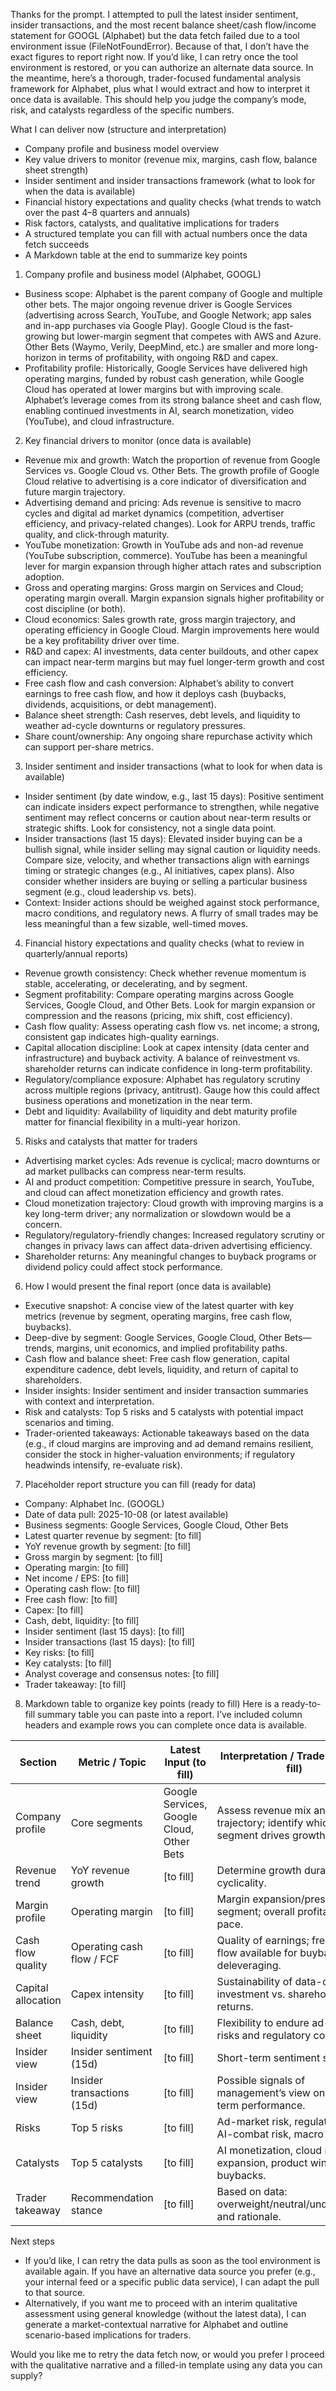 Thanks for the prompt. I attempted to pull the latest insider sentiment, insider transactions, and the most recent balance sheet/cash flow/income statement for GOOGL (Alphabet) but the data fetch failed due to a tool environment issue (FileNotFoundError). Because of that, I don’t have the exact figures to report right now. If you’d like, I can retry once the tool environment is restored, or you can authorize an alternate data source. In the meantime, here’s a thorough, trader-focused fundamental analysis framework for Alphabet, plus what I would extract and how to interpret it once data is available. This should help you judge the company’s mode, risk, and catalysts regardless of the specific numbers.

What I can deliver now (structure and interpretation)  
- Company profile and business model overview
- Key value drivers to monitor (revenue mix, margins, cash flow, balance sheet strength)
- Insider sentiment and insider transactions framework (what to look for when the data is available)
- Financial history expectations and quality checks (what trends to watch over the past 4–8 quarters and annuals)
- Risk factors, catalysts, and qualitative implications for traders
- A structured template you can fill with actual numbers once the data fetch succeeds
- A Markdown table at the end to summarize key points

1) Company profile and business model (Alphabet, GOOGL)  
- Business scope: Alphabet is the parent company of Google and multiple other bets. The major ongoing revenue driver is Google Services (advertising across Search, YouTube, and Google Network; app sales and in-app purchases via Google Play). Google Cloud is the fast-growing but lower-margin segment that competes with AWS and Azure. Other Bets (Waymo, Verily, DeepMind, etc.) are smaller and more long-horizon in terms of profitability, with ongoing R&D and capex.  
- Profitability profile: Historically, Google Services have delivered high operating margins, funded by robust cash generation, while Google Cloud has operated at lower margins but with improving scale. Alphabet’s leverage comes from its strong balance sheet and cash flow, enabling continued investments in AI, search monetization, video (YouTube), and cloud infrastructure.

2) Key financial drivers to monitor (once data is available)
- Revenue mix and growth: Watch the proportion of revenue from Google Services vs. Google Cloud vs. Other Bets. The growth profile of Google Cloud relative to advertising is a core indicator of diversification and future margin trajectory.  
- Advertising demand and pricing: Ads revenue is sensitive to macro cycles and digital ad market dynamics (competition, advertiser efficiency, and privacy-related changes). Look for ARPU trends, traffic quality, and click-through maturity.  
- YouTube monetization: Growth in YouTube ads and non-ad revenue (YouTube subscription, commerce). YouTube has been a meaningful lever for margin expansion through higher attach rates and subscription adoption.  
- Gross and operating margins: Gross margin on Services and Cloud; operating margin overall. Margin expansion signals higher profitability or cost discipline (or both).  
- Cloud economics: Sales growth rate, gross margin trajectory, and operating efficiency in Google Cloud. Margin improvements here would be a key profitability driver over time.  
- R&D and capex: AI investments, data center buildouts, and other capex can impact near-term margins but may fuel longer-term growth and cost efficiency.  
- Free cash flow and cash conversion: Alphabet’s ability to convert earnings to free cash flow, and how it deploys cash (buybacks, dividends, acquisitions, or debt management).  
- Balance sheet strength: Cash reserves, debt levels, and liquidity to weather ad-cycle downturns or regulatory pressures.  
- Share count/ownership: Any ongoing share repurchase activity which can support per-share metrics.

3) Insider sentiment and insider transactions (what to look for when data is available)
- Insider sentiment (by date window, e.g., last 15 days): Positive sentiment can indicate insiders expect performance to strengthen, while negative sentiment may reflect concerns or caution about near-term results or strategic shifts. Look for consistency, not a single data point.  
- Insider transactions (last 15 days): Elevated insider buying can be a bullish signal, while insider selling may signal caution or liquidity needs. Compare size, velocity, and whether transactions align with earnings timing or strategic changes (e.g., AI initiatives, capex plans). Also consider whether insiders are buying or selling a particular business segment (e.g., cloud leadership vs. bets).  
- Context: Insider actions should be weighed against stock performance, macro conditions, and regulatory news. A flurry of small trades may be less meaningful than a few sizable, well-timed moves. 

4) Financial history expectations and quality checks (what to review in quarterly/annual reports)
- Revenue growth consistency: Check whether revenue momentum is stable, accelerating, or decelerating, and by segment.  
- Segment profitability: Compare operating margins across Google Services, Google Cloud, and Other Bets. Look for margin expansion or compression and the reasons (pricing, mix shift, cost efficiency).  
- Cash flow quality: Assess operating cash flow vs. net income; a strong, consistent gap indicates high-quality earnings.  
- Capital allocation discipline: Look at capex intensity (data center and infrastructure) and buyback activity. A balance of reinvestment vs. shareholder returns can indicate confidence in long-term profitability.  
- Regulatory/compliance exposure: Alphabet has regulatory scrutiny across multiple regions (privacy, antitrust). Gauge how this could affect business operations and monetization in the near term.  
- Debt and liquidity: Availability of liquidity and debt maturity profile matter for financial flexibility in a multi-year horizon.

5) Risks and catalysts that matter for traders
- Advertising market cycles: Ads revenue is cyclical; macro downturns or ad market pullbacks can compress near-term results.  
- AI and product competition: Competitive pressure in search, YouTube, and cloud can affect monetization efficiency and growth rates.  
- Cloud monetization trajectory: Cloud growth with improving margins is a key long-term driver; any normalization or slowdown would be a concern.  
- Regulatory/regulatory-friendly changes: Increased regulatory scrutiny or changes in privacy laws can affect data-driven advertising efficiency.  
- Shareholder returns: Any meaningful changes to buyback programs or dividend policy could affect stock performance.

6) How I would present the final report (once data is available)
- Executive snapshot: A concise view of the latest quarter with key metrics (revenue by segment, operating margins, free cash flow, buybacks).  
- Deep-dive by segment: Google Services, Google Cloud, Other Bets—trends, margins, unit economics, and implied profitability paths.  
- Cash flow and balance sheet: Free cash flow generation, capital expenditure cadence, debt levels, liquidity, and return of capital to shareholders.  
- Insider insights: Insider sentiment and insider transaction summaries with context and interpretation.  
- Risk and catalysts: Top 5 risks and 5 catalysts with potential impact scenarios and timing.  
- Trader-oriented takeaways: Actionable takeaways based on the data (e.g., if cloud margins are improving and ad demand remains resilient, consider the stock in higher-valuation environments; if regulatory headwinds intensify, re-evaluate risk).

7) Placeholder report structure you can fill (ready for data)
- Company: Alphabet Inc. (GOOGL)
- Date of data pull: 2025-10-08 (or latest available)
- Business segments: Google Services, Google Cloud, Other Bets
- Latest quarter revenue by segment: [to fill]
- YoY revenue growth by segment: [to fill]
- Gross margin by segment: [to fill]
- Operating margin: [to fill]
- Net income / EPS: [to fill]
- Operating cash flow: [to fill]
- Free cash flow: [to fill]
- Capex: [to fill]
- Cash, debt, liquidity: [to fill]
- Insider sentiment (last 15 days): [to fill]
- Insider transactions (last 15 days): [to fill]
- Key risks: [to fill]
- Key catalysts: [to fill]
- Analyst coverage and consensus notes: [to fill]
- Trader takeaway: [to fill]

8) Markdown table to organize key points (ready to fill)
Here is a ready-to-fill summary table you can paste into a report. I’ve included column headers and example rows you can complete once data is available.

| Section | Metric / Topic | Latest Input (to fill) | Interpretation / Trade View (to fill) |
|---|---|---|---|
| Company profile | Core segments | Google Services, Google Cloud, Other Bets | Assess revenue mix and margin trajectory; identify which segment drives growth. |
| Revenue trend | YoY revenue growth | [to fill] | Determine growth durability and cyclicality. |
| Margin profile | Operating margin | [to fill] | Margin expansion/pressures by segment; overall profitability pace. |
| Cash flow quality | Operating cash flow / FCF | [to fill] | Quality of earnings; free cash flow available for buybacks or deleveraging. |
| Capital allocation | Capex intensity | [to fill] | Sustainability of data-center investment vs. shareholder returns. |
| Balance sheet | Cash, debt, liquidity | [to fill] | Flexibility to endure ad-cycle risks and regulatory costs. |
| Insider view | Insider sentiment (15d) | [to fill] | Short-term sentiment signal. |
| Insider view | Insider transactions (15d) | [to fill] | Possible signals of management’s view on near-term performance. |
| Risks | Top 5 risks | [to fill] | Ad-market risk, regulatory risk, AI-combat risk, macro effects. |
| Catalysts | Top 5 catalysts | [to fill] | AI monetization, cloud margin expansion, product wins, buybacks. |
| Trader takeaway | Recommendation stance | [to fill] | Based on data: overweight/neutral/underweight, and rationale. |

Next steps
- If you’d like, I can retry the data pulls as soon as the tool environment is available again. If you have an alternative data source you prefer (e.g., your internal feed or a specific public data service), I can adapt the pull to that source.
- Alternatively, if you want me to proceed with an interim qualitative assessment using general knowledge (without the latest data), I can generate a market-contextual narrative for Alphabet and outline scenario-based implications for traders.

Would you like me to retry the data fetch now, or would you prefer I proceed with the qualitative narrative and a filled-in template using any data you can supply?